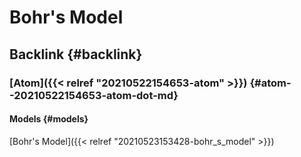 # Bohr's Model


## Backlink {#backlink}


### [Atom]({{< relref "20210522154653-atom" >}}) {#atom--20210522154653-atom-dot-md}


#### Models {#models}

[Bohr's Model]({{< relref "20210523153428-bohr_s_model" >}})

